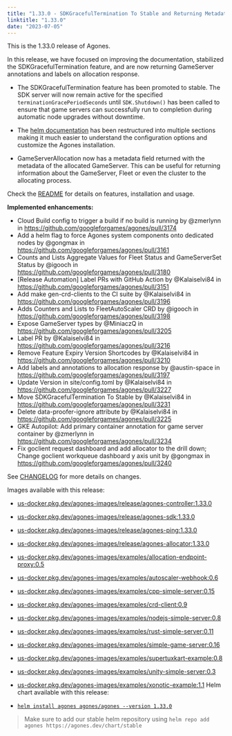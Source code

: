 ```yaml
---
title: "1.33.0 - SDKGracefulTermination To Stable and Returning Metadata on Allocation"
linktitle: "1.33.0"
date: "2023-07-05"
---
```


This is the 1.33.0 release of Agones.

In this release, we have focused on improving the documentation, stabilized the SDKGracefulTermination feature, and are now returning GameServer annotations and labels on allocation response.

- The SDKGracefulTermination feature has been promoted to stable. The SDK server will now remain active for the specified `terminationGracePeriodSeconds` until `SDK.Shutdown()` has been called to ensure that game servers can successfully run to completion during automatic node upgrades without downtime.

- The [helm documentation](https://agones.dev/site/docs/installation/install-agones/helm/#configuration) has been restructured into multiple sections making it much easier to understand the configuration options and customize the Agones installation.

- GameServerAllocation now has a metadata field returned with the metadata of the allocated GameServer. This can be useful for returning information about the GameServer, Fleet or even the cluster to the allocating process.

Check the <a href="https://github.com/googleforgames/agones/tree/release-1.33.0" data-proofer-ignore>README</a> for details on features, installation and usage.

**Implemented enhancements:**
- Cloud Build config to trigger a build if no build is running by @zmerlynn in https://github.com/googleforgames/agones/pull/3174
- Add a helm flag to force Agones system components onto dedicated nodes by @gongmax in https://github.com/googleforgames/agones/pull/3161
- Counts and Lists Aggregate Values for Fleet Status and GameServerSet Status by @igooch in https://github.com/googleforgames/agones/pull/3180
- [Release Automation] Label PRs with GitHub Action by @Kalaiselvi84 in https://github.com/googleforgames/agones/pull/3151
- Add make gen-crd-clients to the CI suite by @Kalaiselvi84 in https://github.com/googleforgames/agones/pull/3196
- Adds Counters and Lists to FleetAutoScaler CRD by @igooch in https://github.com/googleforgames/agones/pull/3198
- Expose GameServer types by @MiniaczQ in https://github.com/googleforgames/agones/pull/3205
- Label PR by @Kalaiselvi84 in https://github.com/googleforgames/agones/pull/3216
- Remove Feature Expiry Version Shortcodes by @Kalaiselvi84 in https://github.com/googleforgames/agones/pull/3210
- Add labels and annotations to allocation response by @austin-space in https://github.com/googleforgames/agones/pull/3197
- Update Version in site/config.toml by @Kalaiselvi84 in https://github.com/googleforgames/agones/pull/3227
- Move SDKGracefulTermination To Stable by @Kalaiselvi84 in https://github.com/googleforgames/agones/pull/3231
- Delete data-proofer-ignore attribute by @Kalaiselvi84 in https://github.com/googleforgames/agones/pull/3225
- GKE Autopilot: Add primary container annotation for game server container by @zmerlynn in https://github.com/googleforgames/agones/pull/3234
- Fix goclient request dashboard and add allocator to the drill down; Change goclient workqueue dashboard y axis unit by @gongmax in https://github.com/googleforgames/agones/pull/3240

See <a href="https://github.com/googleforgames/agones/blob/release-1.33.0/CHANGELOG.md" data-proofer-ignore>CHANGELOG</a> for more details on changes.

Images available with this release:

- [us-docker.pkg.dev/agones-images/release/agones-controller:1.33.0](https://us-docker.pkg.dev/agones-images/release/agones-controller:1.33.0)
- [us-docker.pkg.dev/agones-images/release/agones-sdk:1.33.0](https://us-docker.pkg.dev/agones-images/release/agones-sdk:1.33.0)
- [us-docker.pkg.dev/agones-images/release/agones-ping:1.33.0](https://us-docker.pkg.dev/agones-images/release/agones-ping:1.33.0)
- [us-docker.pkg.dev/agones-images/release/agones-allocator:1.33.0](https://us-docker.pkg.dev/agones-images/release/agones-allocator:1.33.0)
- [us-docker.pkg.dev/agones-images/examples/allocation-endpoint-proxy:0.5](https://us-docker.pkg.dev/agones-images/examples/allocation-endpoint-proxy:0.5)
- [us-docker.pkg.dev/agones-images/examples/autoscaler-webhook:0.6](https://us-docker.pkg.dev/agones-images/examples/autoscaler-webhook:0.6)
- [us-docker.pkg.dev/agones-images/examples/cpp-simple-server:0.15](https://us-docker.pkg.dev/agones-images/examples/cpp-simple-server:0.15)
- [us-docker.pkg.dev/agones-images/examples/crd-client:0.9](https://us-docker.pkg.dev/agones-images/examples/crd-client:0.9)
- [us-docker.pkg.dev/agones-images/examples/nodejs-simple-server:0.8](https://us-docker.pkg.dev/agones-images/examples/nodejs-simple-server:0.8)
- [us-docker.pkg.dev/agones-images/examples/rust-simple-server:0.11](https://us-docker.pkg.dev/agones-images/examples/rust-simple-server:0.11)
- [us-docker.pkg.dev/agones-images/examples/simple-game-server:0.16](https://us-docker.pkg.dev/agones-images/examples/simple-game-server:0.16)
- [us-docker.pkg.dev/agones-images/examples/supertuxkart-example:0.8](https://us-docker.pkg.dev/agones-images/examples/supertuxkart-example:0.8)
- [us-docker.pkg.dev/agones-images/examples/unity-simple-server:0.3](https://us-docker.pkg.dev/agones-images/examples/unity-simple-server:0.3)
- [us-docker.pkg.dev/agones-images/examples/xonotic-example:1.1](https://us-docker.pkg.dev/agones-images/examples/xonotic-example:1.1)
Helm chart available with this release:

- <a href="https://agones.dev/chart/stable/agones-1.33.0.tgz" data-proofer-ignore>
  <code>helm install agones agones/agones --version 1.33.0</code></a>

> Make sure to add our stable helm repository using `helm repo add agones https://agones.dev/chart/stable`
